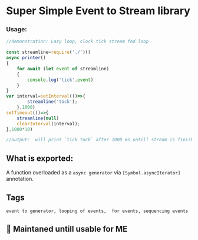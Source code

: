 # Super Simple Event to Stream library

### Usage:
```javascript
//demonstration: Lazy loop, clock tick stream fed loop

const streamline=require('./')()
async printer()
{
    for await (let event of streamline)
    {
        console.log('tick',event)
    }
}
var interval=setInterval(()=>{
        streamline('tock');
    },1000)
setTimeout(()=>{
    streamline(null)
    clearInterval(interval);
},1000*10)

//output:  will print `tick tock` after 1000 ms untill stream is finished by a timeout of 10 second

```

## What is exported:

A function overloaded as a `async generator` via `[Symbol.asyncIterator]` annotation.

## Tags
    event to generator, looping of events,  for events, sequencing events
    
## :bookmark_tabs: Maintaned untill usable for ME
